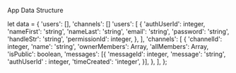 App Data Structure

let data = {
  'users': [],
  'channels': []
  'users': [
    {
        'authUserId': integer,
        'nameFirst': 'string',
        'nameLast': 'string',
        'email': 'string',
        'password': 'string',
        'handleStr': 'string',
        'permissionId': integer,
    },
  ],
  'channels': [
    {
      'channelId': integer,
      'name': 'string',
      'ownerMembers': Array,
      'allMembers': Array,
      'isPublic': boolean,
      'messages': [{
        'messageId': integer,
        'message': 'string',
        'authUserId' : integer,
        'timeCreated': 'integer',
      }],
    },
  ],
};